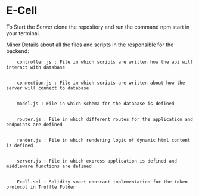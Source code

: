 # E-Cell
To Start the Server clone the repository and run the command npm start
in your terminal.

Minor Details about all the files and scripts in the responsible for the
backend:

        controller.js : File in which scripts are written how the api will interact with database


        connection.js : File in which scripts are written about how the server will connect to database


        model.js : File in which schema for the database is defined


        router.js : File in which different routes for the application and endpoints are defined


        render.js : File in which rendering logic of dynamic html content is defined


        server.js : File in which express application is defined and middleware functions are defined
        
        
        Ecell.sol : Solidity smart contract implementation for the token protocol in Truffle Folder
